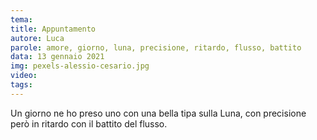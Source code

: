 ```yaml
---
tema:
title: Appuntamento
autore: Luca
parole: amore, giorno, luna, precisione, ritardo, flusso, battito
data: 13 gennaio 2021
img: pexels-alessio-cesario.jpg
video: 
tags: 
---
```

Un giorno ne ho preso uno con una bella tipa sulla Luna, con precisione però in ritardo con il battito del flusso.